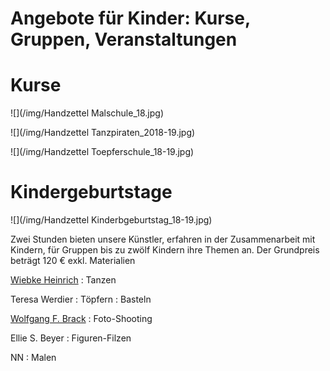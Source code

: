 # Angebote für Kinder: Kurse, Gruppen, Veranstaltungen




# Kurse 

![](/img/Handzettel Malschule_18.jpg)

![](/img/Handzettel Tanzpiraten_2018-19.jpg)

![](/img/Handzettel Toepferschule_18-19.jpg)




# Kindergeburtstage

![](/img/Handzettel Kinderbgeburtstag_18-19.jpg)

Zwei Stunden bieten unsere Künstler, erfahren in der Zusammenarbeit mit
Kindern, für Gruppen bis zu zwölf Kindern ihre Themen an.
Der Grundpreis beträgt 120 € exkl. Materialien

[Wiebke Heinrich](http://www.juneejah.de)
:   Tanzen

Teresa Werdier
:   Töpfern
:   Basteln

[Wolfgang F. Brack](http://www.wfb-foto.de)
:   Foto-Shooting

Ellie S. Beyer
:   Figuren-Filzen

NN
:   Malen 

